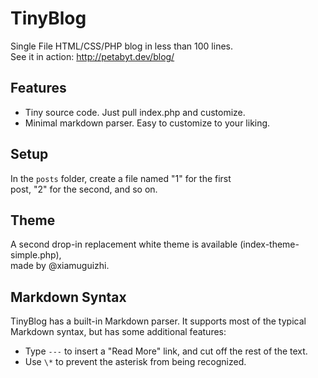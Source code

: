 # TinyBlog
Single File HTML/CSS/PHP blog in less than 100 lines.  
See it in action: http://petabyt.dev/blog/  

## Features
- Tiny source code. Just pull index.php and customize.  
- Minimal markdown parser. Easy to customize to your liking.  

## Setup
In the `posts` folder, create a file named "1" for the first  
post, "2" for the second, and so on.  

## Theme

A second drop-in replacement white theme is available (index-theme-simple.php),  
made by @xiamuguizhi.

## Markdown Syntax


TinyBlog has a built-in Markdown parser. It supports most of the typical  
Markdown syntax, but has some additional features:  

- Type `---` to insert a "Read More" link, and cut off the rest of the text.  
- Use `\*` to prevent the asterisk from being recognized.  

